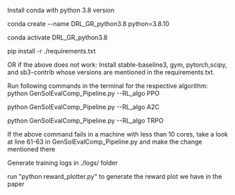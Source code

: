Install conda with python 3.8 version

conda create --name DRL_GR_python3.8 python=3.8.10

conda activate DRL_GR_python3.8

pip install -r ./requirements.txt

OR if the above does not work:
  Install stable-baseline3, gym, pytorch,scipy, and sb3-contrib whose versions are mentioned in the requirements.txt.

Run following commands in the terminal for the respective algorithm:
python GenSolEvalComp_Pipeline.py --RL_algo PPO

python GenSolEvalComp_Pipeline.py --RL_algo A2C

python GenSolEvalComp_Pipeline.py --RL_algo TRPO

If the above command fails in a machine with less than 10 cores, take a look at line 61-63 in GenSolEvalComp_Pipeline.py and make the change mentioned there

Generate training logs in ./logs/ folder

run "python reward_plotter.py" to generate the reward plot we have in the paper

